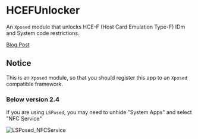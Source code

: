 # **HCEFUnlocker**

An `Xposed` module that unlocks HCE-F (Host Card Emulation Type-F) IDm and System code restrictions.

[Blog Post](https://blog.oliet.tech/?p=240)

## Notice

This is an `Xposed` module, so that you should register this app to an `Xposed` compatible framework.

### Below version 2.4

If you are using `LSPosed`, you may need to unhide "System Apps" and select "NFC Service"

![LSPosed_NFCService](LSPosed_NFCService.png)
